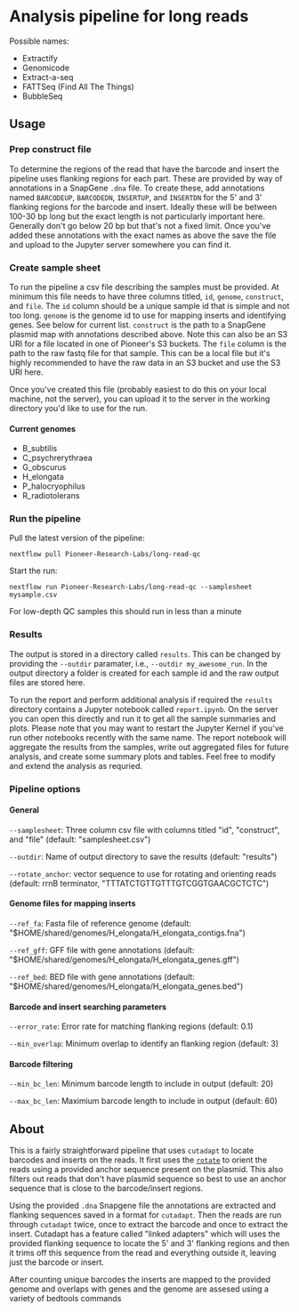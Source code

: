 # Analysis pipeline for long reads

Possible names:
* Extractify
* Genomicode
* Extract-a-seq
* FATTSeq (Find All The Things)
* BubbleSeq

## Usage

### Prep construct file

To determine the regions of the read that have the barcode and insert the pipeline uses flanking regions for each part.  These are provided by way of annotations in a SnapGene `.dna` file.  To create these, add annotations named `BARCODEUP`, `BARCODEDN`, `INSERTUP`, and `INSERTDN` for the 5' and 3' flanking regions for the barcode and insert.  Ideally these will be between 100-30 bp long but the exact length is not particularly important here.  Generally don't go below 20 bp but that's not a fixed limit.  Once you've added these annotations with the exact names as above the save the file and upload to the Jupyter server somewhere you can find it.

### Create sample sheet

To run the pipeline a csv file describing the samples must be provided.  At minimum this file needs to have three columns titled, `id`, `genome`, `construct`, and `file`.  The `id` column should be a unique sample id that is simple and not too long. `genome` is the genome id to use for mapping inserts and identifying genes.  See below for current list.  `construct` is the path to a SnapGene plasmid map with annotations described above.  Note this can also be an S3 URI for a file located in one of Pioneer's S3 buckets.  The `file` column is the path to the raw fastq file for that sample.  This can be a local file but it's highly recommended to have the raw data in an S3 bucket and use the S3 URI here.  

Once you've created this file (probably easiest to do this on your local machine, not the server), you can upload it to the server in the working directory you'd like to use for the run.

#### Current genomes

- B_subtilis
- C_psychrerythraea
- G_obscurus
- H_elongata
- P_halocryophilus
- R_radiotolerans

### Run the pipeline

Pull the latest version of the pipeline:

```
nextflow pull Pioneer-Research-Labs/long-read-qc
```

Start the run:

```
nextflow run Pioneer-Research-Labs/long-read-qc --samplesheet mysample.csv
```

For low-depth QC samples this should run in less than a minute

### Results

The output is stored in a directory called `results`.  This can be changed by providing the `--outdir` paramater, i.e., `--outdir my_awesome_run`.  In the output directory a folder is created for each sample id and the raw output files are stored here.  

To run the report and perform additional analysis if required the `results` directory contains a Jupyter notebook called `report.ipynb`.  On the server you can open this directly and run it to get all the sample summaries and plots.  Please note that you may want to restart the Jupyter Kernel if you've run other notebooks recently with the same name.  The report notebook will aggregate the results from the samples, write out aggregated files for future analysis, and create some summary plots and tables.  Feel free to modify and extend the analysis as requried.


### Pipeline options

#### General

`--samplesheet`: Three column csv file with columns titled "id", "construct", and "file" (default: "samplesheet.csv")

`--outdir`: Name of output directory to save the results (default: "results")

`--rotate_anchor`: vector sequence to use for rotating and orienting reads (default: rrnB terminator, "TTTATCTGTTGTTTGTCGGTGAACGCTCTC")

#### Genome files for mapping inserts

`--ref_fa`: Fasta file of reference genome (default: "$HOME/shared/genomes/H_elongata/H_elongata_contigs.fna")

`--ref_gff`: GFF file with gene annotations (default: "$HOME/shared/genomes/H_elongata/H_elongata_genes.gff")

`--ref_bed`: BED file with gene annotations (default: "$HOME/shared/genomes/H_elongata/H_elongata_genes.bed")


#### Barcode and insert searching parameters

`--error_rate`: Error rate for matching flanking regions (default: 0.1)

`--min_overlap`: Minimum overlap to identify an flanking region (default: 3)


#### Barcode filtering

`--min_bc_len`: Minimum barcode length to include in output (default: 20)

`--max_bc_len`: Maximium barcode length to include in output (default: 60)

## About

This is a fairly straightforward pipeline that uses `cutadapt` to locate barcodes and inserts on the reads.  It first uses the [`rotate`](https://github.com/richarddurbin/rotate) to orient the reads using a provided anchor sequence present on the plasmid.  This also filters out reads that don't have plasmid sequence so best to use an anchor sequence that is close to the barcode/insert regions.  

Using the provided `.dna` Snapgene file the annotations are extracted and flanking sequences saved in a format for `cutadapt`.   Then the reads are run through `cutadapt` twice, once to extract the barcode and once to extract the insert.  Cutadapt has a feature called "linked adapters"  which will uses the provided flanking sequence to locate the 5' and 3' flanking regions and then it trims off this sequence from the read and everything outside it, leaving just the barcode or insert.

After counting unique barcodes the inserts are mapped to the provided genome and overlaps with genes and the genome are assesed using a variety of bedtools commands



